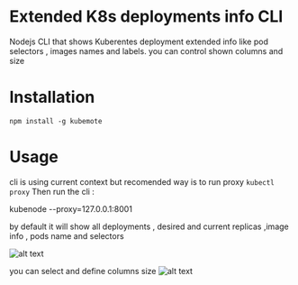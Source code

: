 # Extended K8s deployments info CLI

Nodejs CLI that shows Kuberentes deployment extended info like pod selectors , images names and labels.
you can control shown columns and size 
# Installation

```npm install -g kubemote```

# Usage

 cli is using current context but recomended way is to run proxy 
 ```kubectl proxy```
 Then run the cli :
 
 kubenode --proxy=127.0.0.1:8001
 
 by default it will show all deployments , desired and current replicas ,image info , pods name and selectors
 
 ![alt text](https://github.com/verchol/kubemote/blob/master/docs/bash.png)
 
 you can select and define columns size 
 ![alt text](https://github.com/verchol/kubemote/blob/master/docs/bash-1.png)
 
 

